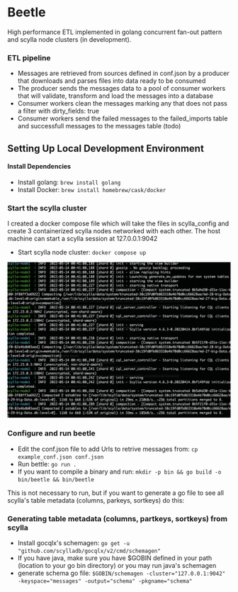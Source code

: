 Beetle
===================

High performance ETL implemented in golang concurrent fan-out pattern and scylla node clusters (in development).


### ETL pipeline
* Messages are retrieved from sources defined in conf.json by a producer that downloads and parses files into data ready to be consumed
* The producer sends the messages data to a pool of consumer workers that will validate, transform and load the messages into a database
* Consumer workers clean the messages marking any that does not pass a filter with dirty_fields: true
* Consumer workers send the failed messages to the failed_imports table and successfull messages to the messages table (todo)

## Setting Up Local Development Environment

#### Install Dependencies
* Install golang: `brew install golang`
* Install Docker: `brew install homebrew/cask/docker`


### Start the scylla cluster

I created a docker compose file which will take the files in scylla_config and create 3 containerized scylla nodes networked with each other. The host machine can start a scylla session at 127.0.0.1:9042

* Start scylla node cluster: `docker compose up`

![ScreenShot](https://github.com/jeraldrich/beetle/blob/main/docker_scylla_cluster.png)


### Configure and run beetle
* Edit the conf.json file to add Urls to retrive messages from: `cp example_conf.json conf.json` 
* Run bettle: `go run .`
* If you want to compile a binary and run: `mkdir -p bin && go build -o bin/beetle && bin/beetle`

This is not necessary to run, but if you want to generate a go file to see all scylla's table metadata (columns, parkeys, sortkeys) do this:

### Generating table metadata (columns, partkeys, sortkeys) from scylla
* Install gocqlx's schemagen: `go get -u "github.com/scylladb/gocqlx/v2/cmd/schemagen"`
* If you have java, make sure you have $GOBIN defined in your path (location to your go bin directory) or you may run java's schemagen
* generate schema go file: `$GOBIN/schemagen -cluster="127.0.0.1:9042" -keyspace="messages" -output="schema" -pkgname="schema"`
